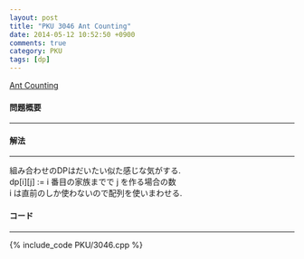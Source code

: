 ```yaml
---
layout: post
title: "PKU 3046 Ant Counting"
date: 2014-05-12 10:52:50 +0900
comments: true
category: PKU
tags: [dp]
---
```


[Ant Counting](http://poj.org/problem?id=3046)

#### 問題概要

****

#### 解法

****

組み合わせのDPはだいたい似た感じな気がする.  
dp[i][j] := i 番目の家族までで j を作る場合の数  
i は直前のしか使わないので配列を使いまわせる.  

#### コード

****

{% include_code PKU/3046.cpp %}
